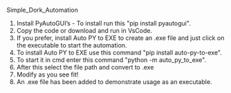 Simple_Dork_Automation
1. Install PyAutoGUI’s - To install run this "pip install pyautogui".
2. Copy the code or download and run in VsCode.
3. If you prefer, install Auto PY to EXE to create an .exe file and just click on the executable to start the automation.
4. To install Auto PY to EXE use this command "pip install auto-py-to-exe".
5. To start it in cmd enter this command "python -m auto_py_to_exe".
6. After this select the file path and convert to .exe
7. Modify as you see fit!
8. An .exe file has been added to demonstrate usage as an executable.
